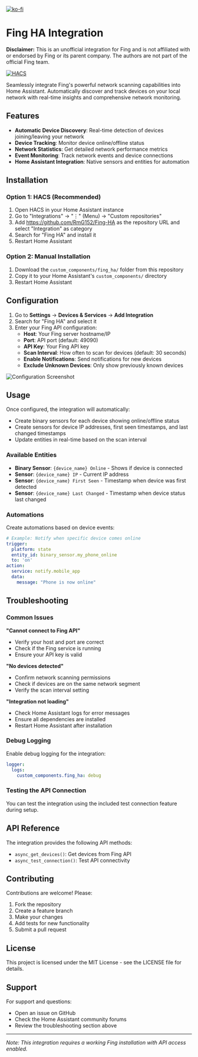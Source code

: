 [![ko-fi](https://ko-fi.com/img/githubbutton_sm.svg)](https://ko-fi.com/H2H81ICGVI)

# Fing HA Integration

**Disclaimer:** This is an unofficial integration for Fing and is not affiliated with or endorsed by Fing or its parent company. The authors are not part of the official Fing team.

[![HACS](https://img.shields.io/badge/HACS-Custom-orange.svg)](https://hacs.xyz/docs/setup/download#hacs)

Seamlessly integrate Fing's powerful network scanning capabilities into Home Assistant. Automatically discover and track devices on your local network with real-time insights and comprehensive network monitoring.

## Features

- **Automatic Device Discovery**: Real-time detection of devices joining/leaving your network
- **Device Tracking**: Monitor device online/offline status
- **Network Statistics**: Get detailed network performance metrics
- **Event Monitoring**: Track network events and device connections
- **Home Assistant Integration**: Native sensors and entities for automation

## Installation

### Option 1: HACS (Recommended)

1. Open HACS in your Home Assistant instance
2. Go to "Integrations" → "⋮" (Menu) → "Custom repositories"
3. Add https://github.com/RmG152/Fing-HA as the repository URL and select "Integration" as category
4. Search for "Fing HA" and install it
5. Restart Home Assistant

### Option 2: Manual Installation

1. Download the `custom_components/fing_ha/` folder from this repository
2. Copy it to your Home Assistant's `custom_components/` directory
3. Restart Home Assistant

## Configuration

1. Go to **Settings** → **Devices & Services** → **Add Integration**
2. Search for "Fing HA" and select it
3. Enter your Fing API configuration:
   - **Host**: Your Fing server hostname/IP
   - **Port**: API port (default: 49090)
   - **API Key**: Your Fing API key
   - **Scan Interval**: How often to scan for devices (default: 30 seconds)
   - **Enable Notifications**: Send notifications for new devices
   - **Exclude Unknown Devices**: Only show previously known devices

![Configuration Screenshot](screenshots/configuration.png)

## Usage

Once configured, the integration will automatically:

- Create binary sensors for each device showing online/offline status
- Create sensors for device IP addresses, first seen timestamps, and last changed timestamps
- Update entities in real-time based on the scan interval

### Available Entities

- **Binary Sensor**: `{device_name} Online` - Shows if device is connected
- **Sensor**: `{device_name} IP` - Current IP address
- **Sensor**: `{device_name} First Seen` - Timestamp when device was first detected
- **Sensor**: `{device_name} Last Changed` - Timestamp when device status last changed

### Automations

Create automations based on device events:

```yaml
# Example: Notify when specific device comes online
trigger:
  platform: state
  entity_id: binary_sensor.my_phone_online
  to: 'on'
action:
  service: notify.mobile_app
  data:
    message: "Phone is now online"
```

## Troubleshooting

### Common Issues

**"Cannot connect to Fing API"**
- Verify your host and port are correct
- Check if the Fing service is running
- Ensure your API key is valid

**"No devices detected"**
- Confirm network scanning permissions
- Check if devices are on the same network segment
- Verify the scan interval setting

**"Integration not loading"**
- Check Home Assistant logs for error messages
- Ensure all dependencies are installed
- Restart Home Assistant after installation

### Debug Logging

Enable debug logging for the integration:

```yaml
logger:
  logs:
    custom_components.fing_ha: debug
```

### Testing the API Connection

You can test the integration using the included test connection feature during setup.

## API Reference

The integration provides the following API methods:

- `async_get_devices()`: Get devices from Fing API
- `async_test_connection()`: Test API connectivity

## Contributing

Contributions are welcome! Please:

1. Fork the repository
2. Create a feature branch
3. Make your changes
4. Add tests for new functionality
5. Submit a pull request

## License

This project is licensed under the MIT License - see the LICENSE file for details.

## Support

For support and questions:

- Open an issue on GitHub
- Check the Home Assistant community forums
- Review the troubleshooting section above

---

*Note: This integration requires a working Fing installation with API access enabled.*
